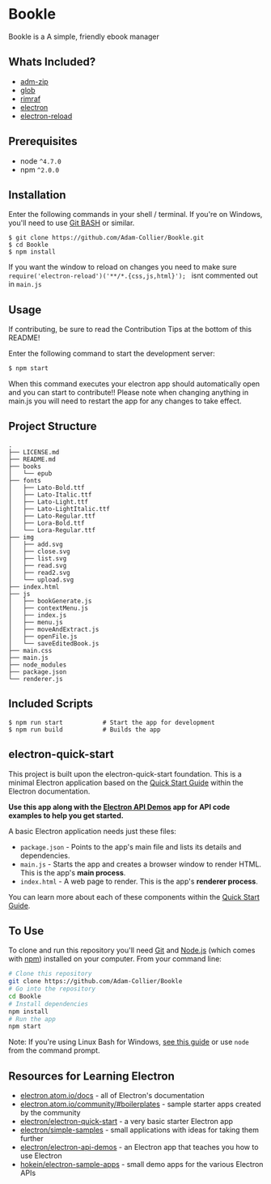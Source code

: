 # Bookle

Bookle is a A simple, friendly ebook manager

## Whats Included?

- [adm-zip](https://www.npmjs.com/package/adm-zip)
- [glob](https://www.npmjs.com/package/glob)
- [rimraf](https://www.npmjs.com/package/rimraf)
- [electron](https://www.npmjs.com/package/electron)
- [electron-reload](https://www.npmjs.com/package/electron-reload)

## Prerequisites
- node `^4.7.0`
- npm `^2.0.0`

## Installation

Enter the following commands in your shell / terminal.  If you're on Windows, you'll need to use [Git BASH](https://git-for-windows.github.io/) or similar.

```
$ git clone https://github.com/Adam-Collier/Bookle.git
$ cd Bookle
$ npm install
```

If you want the window to reload on changes you need to make sure `require('electron-reload')('**/*.{css,js,html}');
` isnt commented out in `main.js`

## Usage

If contributing, be sure to read the Contribution Tips at the bottom of this README!

Enter the following command to start the development server:

```bash 
$ npm start
```

When this command executes your electron app should automatically open and you can start to contribute!! Please note when changing anything in main.js you will need to restart the app for any changes to take effect.

## Project Structure

```
.
├── LICENSE.md
├── README.md
├── books
│   └── epub
├── fonts
│   ├── Lato-Bold.ttf
│   ├── Lato-Italic.ttf
│   ├── Lato-Light.ttf
│   ├── Lato-LightItalic.ttf
│   ├── Lato-Regular.ttf
│   ├── Lora-Bold.ttf
│   └── Lora-Regular.ttf
├── img
│   ├── add.svg
│   ├── close.svg
│   ├── list.svg
│   ├── read.svg
│   ├── read2.svg
│   └── upload.svg
├── index.html
├── js
│   ├── bookGenerate.js
│   ├── contextMenu.js
│   ├── index.js
│   ├── menu.js
│   ├── moveAndExtract.js
│   ├── openFile.js
│   └── saveEditedBook.js
├── main.css
├── main.js
├── node_modules
├── package.json
└── renderer.js
``` 

## Included Scripts
```
$ npm run start           # Start the app for development
$ npm run build           # Builds the app
```

## electron-quick-start

This project is built upon the electron-quick-start foundation. This is a minimal Electron application based on the [Quick Start Guide](http://electron.atom.io/docs/tutorial/quick-start) within the Electron documentation.

**Use this app along with the [Electron API Demos](http://electron.atom.io/#get-started) app for API code examples to help you get started.**

A basic Electron application needs just these files:

- `package.json` - Points to the app's main file and lists its details and dependencies.
- `main.js` - Starts the app and creates a browser window to render HTML. This is the app's **main process**.
- `index.html` - A web page to render. This is the app's **renderer process**.

You can learn more about each of these components within the [Quick Start Guide](http://electron.atom.io/docs/tutorial/quick-start).

## To Use

To clone and run this repository you'll need [Git](https://git-scm.com) and [Node.js](https://nodejs.org/en/download/) (which comes with [npm](http://npmjs.com)) installed on your computer. From your command line:

```bash
# Clone this repository
git clone https://github.com/Adam-Collier/Bookle
# Go into the repository
cd Bookle
# Install dependencies
npm install
# Run the app
npm start
```

Note: If you're using Linux Bash for Windows, [see this guide](https://www.howtogeek.com/261575/how-to-run-graphical-linux-desktop-applications-from-windows-10s-bash-shell/) or use `node` from the command prompt.

## Resources for Learning Electron

- [electron.atom.io/docs](http://electron.atom.io/docs) - all of Electron's documentation
- [electron.atom.io/community/#boilerplates](http://electron.atom.io/community/#boilerplates) - sample starter apps created by the community
- [electron/electron-quick-start](https://github.com/electron/electron-quick-start) - a very basic starter Electron app
- [electron/simple-samples](https://github.com/electron/simple-samples) - small applications with ideas for taking them further
- [electron/electron-api-demos](https://github.com/electron/electron-api-demos) - an Electron app that teaches you how to use Electron
- [hokein/electron-sample-apps](https://github.com/hokein/electron-sample-apps) - small demo apps for the various Electron APIs
